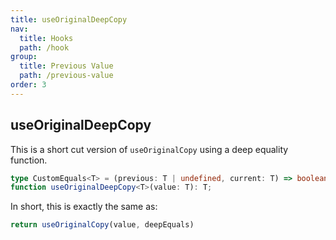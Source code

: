 ```yaml
---
title: useOriginalDeepCopy
nav:
  title: Hooks
  path: /hook
group:
  title: Previous Value
  path: /previous-value
order: 3
---
```


## useOriginalDeepCopy

This is a short cut version of `useOriginalCopy` using a deep equality function.

```typescript
type CustomEquals<T> = (previous: T | undefined, current: T) => boolean;
function useOriginalDeepCopy<T>(value: T): T;
```

In short, this is exactly the same as:

```javascript
return useOriginalCopy(value, deepEquals)
```